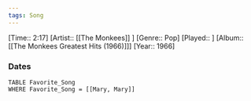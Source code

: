 ```yaml
---
tags: Song  
---
```

[Time:: 2:17]
[Artist:: [[The Monkees]] ]
[Genre:: Pop]
[Played:: ]
[Album:: [[The Monkees Greatest Hits (1966)]]]
[Year:: 1966]
### Dates
````dataview
TABLE Favorite_Song
WHERE Favorite_Song = [[Mary, Mary]]
````